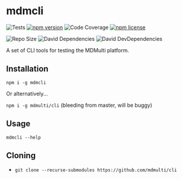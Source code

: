 # mdmcli

![Tests](https://img.shields.io/travis/com/mdmulti/cli?label=tests)
[![npm version](https://img.shields.io/npm/v/mdmcli)](https://www.npmjs.com/package/mdmcli)
![Code Coverage](https://img.shields.io/codecov/c/gh/mdmulti/cli)
[![npm license](https://img.shields.io/npm/l/mdmcli)](https://www.npmjs.com/package/mdmcli)

![Repo Size](https://shields-endpoints.prouser123.me/badge/reposize/mdmulti/cli)
![David Dependencies](https://img.shields.io/david/mdmulti/cli)
![David DevDependencies](https://img.shields.io/david/dev/mdmulti/cli)

A set of CLI tools for testing the MDMulti platform.

## Installation

`npm i -g mdmcli`

Or alternatively...

`npm i -g mdmulti/cli` (bleeding from master, will be buggy)

## Usage

`mdmcli --help`

## Cloning

- `git clone --recurse-submodules https://github.com/mdmulti/cli`
